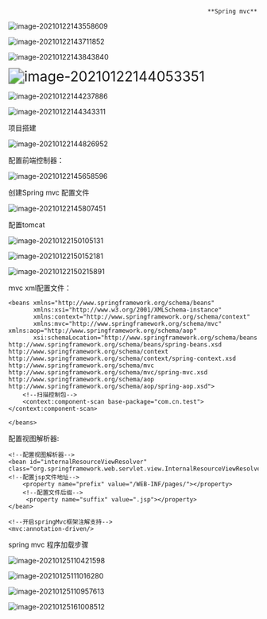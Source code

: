 															**Spring mvc**

![image-20210122143558609](/home/lj/.config/Typora/typora-user-images/image-20210122143558609.png)



![image-20210122143711852](/home/lj/.config/Typora/typora-user-images/image-20210122143711852.png)



![image-20210122143843840](/home/lj/.config/Typora/typora-user-images/image-20210122143843840.png)



<img src="/home/lj/.config/Typora/typora-user-images/image-20210122144053351.png" alt="image-20210122144053351" style="zoom:200%;" />

![image-20210122144237886](/home/lj/.config/Typora/typora-user-images/image-20210122144237886.png)





![image-20210122144343311](/home/lj/.config/Typora/typora-user-images/image-20210122144343311.png)



项目搭建

![image-20210122144826952](/home/lj/.config/Typora/typora-user-images/image-20210122144826952.png)



配置前端控制器：

![image-20210122145658596](/home/lj/.config/Typora/typora-user-images/image-20210122145658596.png)



创建Spring mvc 配置文件

![image-20210122145807451](/home/lj/.config/Typora/typora-user-images/image-20210122145807451.png)



配置tomcat

![image-20210122150105131](/home/lj/.config/Typora/typora-user-images/image-20210122150105131.png)



![image-20210122150152181](/home/lj/.config/Typora/typora-user-images/image-20210122150152181.png)



![image-20210122150215891](/home/lj/.config/Typora/typora-user-images/image-20210122150215891.png)

ｍvc xml配置文件：

```
<beans xmlns="http://www.springframework.org/schema/beans"
       xmlns:xsi="http://www.w3.org/2001/XMLSchema-instance"
       xmlns:context="http://www.springframework.org/schema/context"
       xmlns:mvc="http://www.springframework.org/schema/mvc" xmlns:aop="http://www.springframework.org/schema/aop"
       xsi:schemaLocation="http://www.springframework.org/schema/beans http://www.springframework.org/schema/beans/spring-beans.xsd http://www.springframework.org/schema/context http://www.springframework.org/schema/context/spring-context.xsd http://www.springframework.org/schema/mvc http://www.springframework.org/schema/mvc/spring-mvc.xsd http://www.springframework.org/schema/aop http://www.springframework.org/schema/aop/spring-aop.xsd">
    <!--扫描控制包-->
    <context:component-scan base-package="com.cn.test"></context:component-scan>

</beans>
```

配置视图解析器:

```
<!--配置视图解析器-->
<bean id="internalResourceViewResolver" class="org.springframework.web.servlet.view.InternalResourceViewResolver">
<!--配置jsp文件地址-->
    <property name="prefix" value="/WEB-INF/pages/"></property>
    <!--配置文件后缀-->
     <property name="suffix" value=".jsp"></property>
</bean>
```

```
<!--开启springMvc框架注解支持-->
<mvc:annotation-driven/>
```

spring mvc 程序加载步骤



![image-20210125110421598](/home/lj/.config/Typora/typora-user-images/image-20210125110421598.png)



![image-20210125111016280](/home/lj/.config/Typora/typora-user-images/image-20210125111016280.png)





![image-20210125110957613](/home/lj/.config/Typora/typora-user-images/image-20210125110957613.png)



![image-20210125161008512](/home/lj/.config/Typora/typora-user-images/image-20210125161008512.png)



